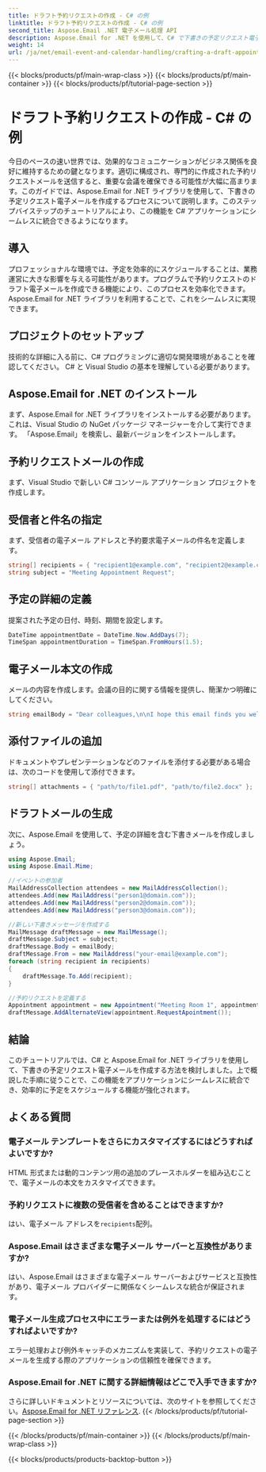 ```yaml
---
title: ドラフト予約リクエストの作成 - C# の例
linktitle: ドラフト予約リクエストの作成 - C# の例
second_title: Aspose.Email .NET 電子メール処理 API
description: Aspose.Email for .NET を使用して、C# で下書きの予定リクエスト電子メールを作成する方法を学びます。ビジネスコミュニケーションと効率を向上させます。
weight: 14
url: /ja/net/email-event-and-calendar-handling/crafting-a-draft-appointment-request-csharp-example/
---
```


{{< blocks/products/pf/main-wrap-class >}}
{{< blocks/products/pf/main-container >}}
{{< blocks/products/pf/tutorial-page-section >}}

# ドラフト予約リクエストの作成 - C# の例


今日のペースの速い世界では、効果的なコミュニケーションがビジネス関係を良好に維持するための鍵となります。適切に構成され、専門的に作成された予約リクエストメールを送信すると、重要な会議を確保できる可能性が大幅に高まります。このガイドでは、Aspose.Email for .NET ライブラリを使用して、下書きの予定リクエスト電子メールを作成するプロセスについて説明します。このステップバイステップのチュートリアルにより、この機能を C# アプリケーションにシームレスに統合できるようになります。

## 導入

プロフェッショナルな環境では、予定を効率的にスケジュールすることは、業務運営に大きな影響を与える可能性があります。プログラムで予約リクエストのドラフト電子メールを作成できる機能により、このプロセスを効率化できます。 Aspose.Email for .NET ライブラリを利用することで、これをシームレスに実現できます。

## プロジェクトのセットアップ

技術的な詳細に入る前に、C# プログラミングに適切な開発環境があることを確認してください。 C# と Visual Studio の基本を理解している必要があります。

##  Aspose.Email for .NET のインストール

まず、Aspose.Email for .NET ライブラリをインストールする必要があります。これは、Visual Studio の NuGet パッケージ マネージャーを介して実行できます。 「Aspose.Email」を検索し、最新バージョンをインストールします。

##  予約リクエストメールの作成

まず、Visual Studio で新しい C# コンソール アプリケーション プロジェクトを作成します。

##  受信者と件名の指定

まず、受信者の電子メール アドレスと予約要求電子メールの件名を定義します。

```csharp
string[] recipients = { "recipient1@example.com", "recipient2@example.com" };
string subject = "Meeting Appointment Request";
```

##  予定の詳細の定義

提案された予定の日付、時刻、期間を設定します。

```csharp
DateTime appointmentDate = DateTime.Now.AddDays(7);
TimeSpan appointmentDuration = TimeSpan.FromHours(1.5);
```

##  電子メール本文の作成

メールの内容を作成します。会議の目的に関する情報を提供し、簡潔かつ明確にしてください。

```csharp
string emailBody = "Dear colleagues,\n\nI hope this email finds you well. I would like to request a meeting to discuss...";
```

##  添付ファイルの追加

ドキュメントやプレゼンテーションなどのファイルを添付する必要がある場合は、次のコードを使用して添付できます。

```csharp
string[] attachments = { "path/to/file1.pdf", "path/to/file2.docx" };
```

##  ドラフトメールの生成

次に、Aspose.Email を使用して、予定の詳細を含む下書きメールを作成しましょう。

```csharp
using Aspose.Email;
using Aspose.Email.Mime;

//イベントの参加者
MailAddressCollection attendees = new MailAddressCollection();
attendees.Add(new MailAddress("person1@domain.com"));
attendees.Add(new MailAddress("person2@domain.com"));
attendees.Add(new MailAddress("person3@domain.com"));

//新しい下書きメッセージを作成する
MailMessage draftMessage = new MailMessage();
draftMessage.Subject = subject;
draftMessage.Body = emailBody;
draftMessage.From = new MailAddress("your-email@example.com");
foreach (string recipient in recipients)
{
    draftMessage.To.Add(recipient);
}

//予約リクエストを定義する
Appointment appointment = new Appointment("Meeting Room 1", appointmentDate, appointmentDate + appointmentDuration, new MailAddress("your-email@example.com"), attendees);
draftMessage.AddAlternateView(appointment.RequestApointment());
```

## 結論

このチュートリアルでは、C# と Aspose.Email for .NET ライブラリを使用して、下書きの予定リクエスト電子メールを作成する方法を検討しました。上で概説した手順に従うことで、この機能をアプリケーションにシームレスに統合でき、効率的に予定をスケジュールする機能が強化されます。

## よくある質問

### 電子メール テンプレートをさらにカスタマイズするにはどうすればよいですか?

HTML 形式または動的コンテンツ用の追加のプレースホルダーを組み込むことで、電子メールの本文をカスタマイズできます。

### 予約リクエストに複数の受信者を含めることはできますか?

はい、電子メール アドレスを`recipients`配列。

### Aspose.Email はさまざまな電子メール サーバーと互換性がありますか?

はい、Aspose.Email はさまざまな電子メール サーバーおよびサービスと互換性があり、電子メール プロバイダーに関係なくシームレスな統合が保証されます。

### 電子メール生成プロセス中にエラーまたは例外を処理するにはどうすればよいですか?

エラー処理および例外キャッチのメカニズムを実装して、予約リクエストの電子メールを生成する際のアプリケーションの信頼性を確保できます。

### Aspose.Email for .NET に関する詳細情報はどこで入手できますか?

さらに詳しいドキュメントとリソースについては、次のサイトを参照してください。[Aspose.Email for .NET リファレンス](https://reference.aspose.com/email/net/).
{{< /blocks/products/pf/tutorial-page-section >}}

{{< /blocks/products/pf/main-container >}}
{{< /blocks/products/pf/main-wrap-class >}}

{{< blocks/products/products-backtop-button >}}
